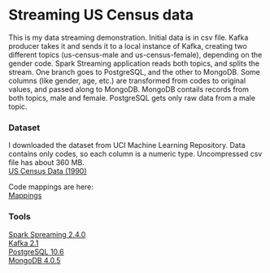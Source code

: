 # Streaming US Census data

This is my data streaming demonstration.
Initial data is in csv file.
Kafka producer takes it and sends it to a local instance of Kafka, creating two different topics (us-census-male and us-census-female), depending on the gender code.
Spark Streaming application reads both topics, and splits the stream. One branch goes to PostgreSQL, and the other to MongoDB.
Some columns (like gender, age, etc.) are transformed from codes to original values, and passed along to MongoDB.
MongoDB contails records from both topics, male and female.
PostgreSQL gets only raw data from a male topic.


### Dataset

I downloaded the dataset from UCI Machine Learning Repository.
Data contains only codes, so each column is a numeric type.
Uncompressed csv file has about 360 MB.  
[US Census Data (1990)](https://archive.ics.uci.edu/ml/machine-learning-databases/census1990-mld/)

Code mappings are here:  
[Mappings](https://archive.ics.uci.edu/ml/machine-learning-databases/census1990-mld/USCensus1990raw.attributes.txt)


### Tools

[Spark Spreaming 2.4.0](https://spark.apache.org/docs/2.4.0/streaming-programming-guide.html)  
[Kafka 2.1](https://kafka.apache.org/downloads)  
[PostgreSQL 10.6](https://www.postgresql.org/docs/10/release-10-6.html)  
[MongoDB 4.0.5](https://docs.mongodb.com/manual/release-notes/4.0/)




